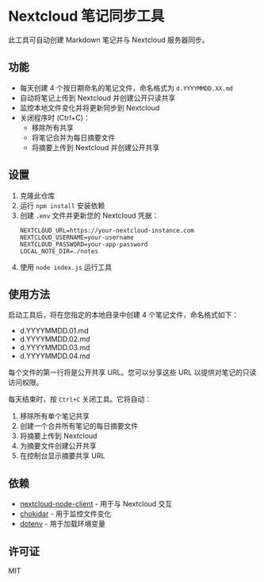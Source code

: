 # Nextcloud 笔记同步工具

此工具可自动创建 Markdown 笔记并与 Nextcloud 服务器同步。

## 功能

- 每天创建 4 个按日期命名的笔记文件，命名格式为 `d.YYYYMMDD.XX.md`
- 自动将笔记上传到 Nextcloud 并创建公开只读共享
- 监控本地文件变化并将更新同步到 Nextcloud
- 关闭程序时 (Ctrl+C)：
  - 移除所有共享
  - 将笔记合并为每日摘要文件
  - 将摘要上传到 Nextcloud 并创建公开共享

## 设置

1. 克隆此仓库
2. 运行 `npm install` 安装依赖
3. 创建 `.env` 文件并更新您的 Nextcloud 凭据：
   ```env
   NEXTCLOUD_URL=https://your-nextcloud-instance.com
   NEXTCLOUD_USERNAME=your-username
   NEXTCLOUD_PASSWORD=your-app-password
   LOCAL_NOTE_DIR=./notes
   ```
4. 使用 `node index.js` 运行工具

## 使用方法

启动工具后，将在您指定的本地目录中创建 4 个笔记文件，命名格式如下：
- d.YYYYMMDD.01.md
- d.YYYYMMDD.02.md
- d.YYYYMMDD.03.md
- d.YYYYMMDD.04.md

每个文件的第一行将是公开共享 URL。您可以分享这些 URL 以提供对笔记的只读访问权限。

每天结束时，按 `Ctrl+C` 关闭工具。它将自动：
1. 移除所有单个笔记共享
2. 创建一个合并所有笔记的每日摘要文件
3. 将摘要上传到 Nextcloud
4. 为摘要文件创建公开共享
5. 在控制台显示摘要共享 URL

## 依赖

- [nextcloud-node-client](https://github.com/nextcloud/nextcloud-node-client) - 用于与 Nextcloud 交互
- [chokidar](https://github.com/paulmillr/chokidar) - 用于监控文件变化
- [dotenv](https://github.com/motdotla/dotenv) - 用于加载环境变量

## 许可证

MIT